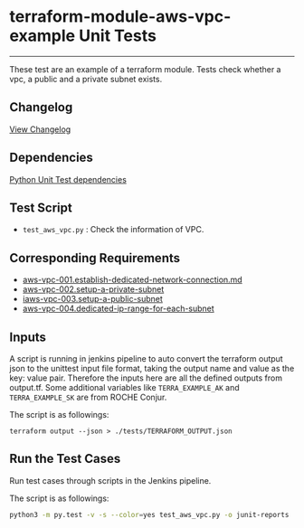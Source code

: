 # terraform-module-aws-vpc-example Unit Tests
---

These test are an example of a terraform module.
Tests check whether a vpc, a public and a private subnet exists.

## Changelog
[View Changelog](CHANGELOG.md)

## Dependencies

[Python Unit Test dependencies](python-dependencies.txt)

## Test Script

- `test_aws_vpc.py` : Check the information of VPC.

## Corresponding Requirements

- [aws-vpc-001.establish-dedicated-network-connection.md](../requirements/aws-vpc-001.establish-dedicated-network-connection.md)
- [aws-vpc-002.setup-a-private-subnet](../requirements/aws-vpc-002.setup-a-private-subnet.md)
- [iaws-vpc-003.setup-a-public-subnet](../requirements/aws-vpc-003.setup-a-public-subnet.md)
- [aws-vpc-004.dedicated-ip-range-for-each-subnet](../requirements/aws-vpc-004.dedicated-ip-range-for-each-subnet.md)

## Inputs

A script is running in jenkins pipeline to auto convert the terraform output json to the unittest input file format, taking the output name and value as the key: value pair. Therefore the inputs here are all the defined outputs from output.tf. Some additional variables like `TERRA_EXAMPLE_AK` and `TERRA_EXAMPLE_SK` are from ROCHE Conjur.

The script is as followings:

```
terraform output --json > ./tests/TERRAFORM_OUTPUT.json
```

## Run the Test Cases

Run test cases through scripts in the Jenkins pipeline.

The script is as followings:

```sh
python3 -m py.test -v -s --color=yes test_aws_vpc.py -o junit-reports
```
